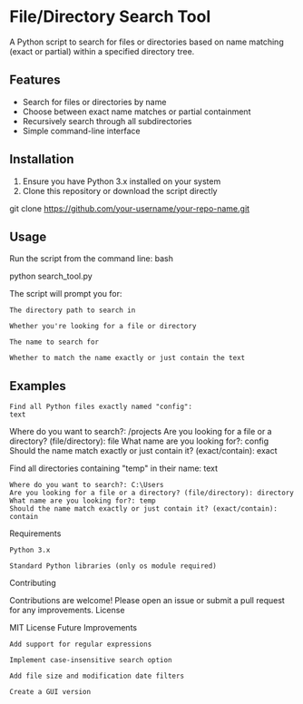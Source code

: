 # File/Directory Search Tool

A Python script to search for files or directories based on name matching (exact or partial) within a specified directory tree.

## Features

- Search for files or directories by name
- Choose between exact name matches or partial containment
- Recursively search through all subdirectories
- Simple command-line interface

## Installation

1. Ensure you have Python 3.x installed on your system
2. Clone this repository or download the script directly


git clone https://github.com/your-username/your-repo-name.git

## Usage

Run the script from the command line:
bash

python search_tool.py

The script will prompt you for:

    The directory path to search in

    Whether you're looking for a file or directory

    The name to search for

    Whether to match the name exactly or just contain the text

## Examples

    Find all Python files exactly named "config":
    text

Where do you want to search?: /projects
Are you looking for a file or a directory? (file/directory): file
What name are you looking for?: config
Should the name match exactly or just contain it? (exact/contain): exact

Find all directories containing "temp" in their name:
text

    Where do you want to search?: C:\Users
    Are you looking for a file or a directory? (file/directory): directory
    What name are you looking for?: temp
    Should the name match exactly or just contain it? (exact/contain): contain

Requirements

    Python 3.x

    Standard Python libraries (only os module required)

Contributing

Contributions are welcome! Please open an issue or submit a pull request for any improvements.
License

MIT License
Future Improvements

    Add support for regular expressions

    Implement case-insensitive search option

    Add file size and modification date filters

    Create a GUI version
